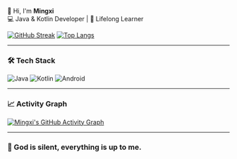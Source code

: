 👋 Hi, I'm **Mingxi**  
💻 Java & Kotlin Developer | 🌱 Lifelong Learner  

[![GitHub Streak](https://streak-stats.demolab.com/?user=dartcv)](https://git.io/streak-stats)
[![Top Langs](https://github-readme-stats.vercel.app/api/top-langs/?username=dartcv&layout=compact&hide=html,css)](https://github.com/anuraghazra/github-readme-stats)

---

### 🛠 Tech Stack
![Java](https://img.shields.io/badge/Java-ED8B00?style=for-the-badge&logo=openjdk&logoColor=white)
![Kotlin](https://img.shields.io/badge/Kotlin-7F52FF?style=for-the-badge&logo=kotlin&logoColor=white)
![Android](https://img.shields.io/badge/Android-3DDC84?style=for-the-badge&logo=android&logoColor=white)

---

### 📈 Activity Graph
[![Mingxi's GitHub Activity Graph](https://github-readme-activity-graph.vercel.app/graph?username=dartcv&theme=github-compact&area=true)](https://github.com/ashutosh00710/github-readme-activity-graph)

---

### 💬 God is silent, everything is up to me.
